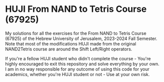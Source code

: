 # HUJI From NAND to Tetris Course (67925)
My solutions for all the exercises for the From NAND to Tetris Course (67925) of the Hebrew University of Jerusalem, 2023-2024 Fall Semester.
Note that most of the modifications HUJI made from the original NAND2Tetris course are around the Shift Left/Right operators.

If you're a fellow HUJI student who didn't complete the course - You're highly encouraged to exit this repository and solve everything by your own. I am in no way responsible for any outcome of using this code for your academics, whether you're HUJI student or not - Use at your own risk.
